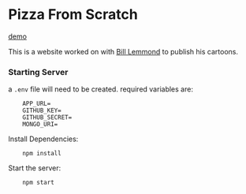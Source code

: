 Pizza From Scratch
=

[demo](http://devwithdustin.pizzafromscratch.net:8080/)

This is a website worked on with 
[Bill Lemmond](https://github.com/Pastshelfdate) to publish his cartoons.


### Starting Server
a `.env` file will need to be created.
required variables are: 
```
    APP_URL=
    GITHUB_KEY=
    GITHUB_SECRET=
    MONGO_URI=
```

Install Dependencies:
```
    npm install
```
Start the server: 
```
    npm start
```
